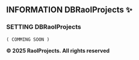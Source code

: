 ## INFORMATION DBRaolProjects ✨
### **SETTING DBRaolProjects**
```
( COMMING SOON )
```
**© 2025 RaolProjects. All rights reserved**
